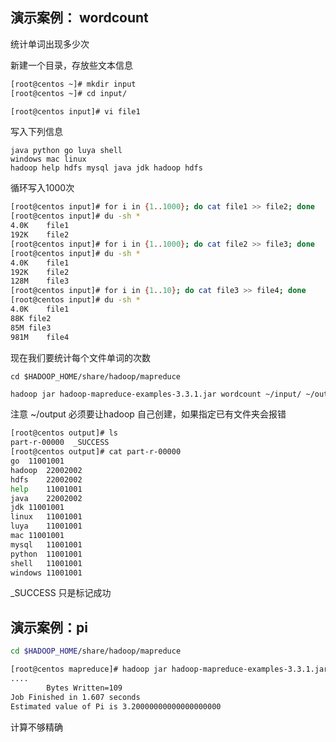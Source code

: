 ## 演示案例： wordcount

统计单词出现多少次

新建一个目录，存放些文本信息

```sh
[root@centos ~]# mkdir input
[root@centos ~]# cd input/
```



```sh
[root@centos input]# vi file1
```

写入下列信息

```
java python go luya shell 
windows mac linux
hadoop help hdfs mysql java jdk hadoop hdfs
```

循环写入1000次

```sh
[root@centos input]# for i in {1..1000}; do cat file1 >> file2; done
[root@centos input]# du -sh *
4.0K	file1
192K	file2
[root@centos input]# for i in {1..1000}; do cat file2 >> file3; done
[root@centos input]# du -sh *
4.0K	file1
192K	file2
128M	file3
[root@centos input]# for i in {1..10}; do cat file3 >> file4; done
[root@centos input]# du -sh *
4.0K	file1
88K	file2
85M	file3
981M	file4
```



现在我们要统计每个文件单词的次数

```
cd $HADOOP_HOME/share/hadoop/mapreduce
```

```sh
hadoop jar hadoop-mapreduce-examples-3.3.1.jar wordcount ~/input/ ~/output
```

注意 ~/output 必须要让hadoop 自己创建，如果指定已有文件夹会报错

```sh
[root@centos output]# ls
part-r-00000  _SUCCESS
[root@centos output]# cat part-r-00000 
go	11001001
hadoop	22002002
hdfs	22002002
help	11001001
java	22002002
jdk	11001001
linux	11001001
luya	11001001
mac	11001001
mysql	11001001
python	11001001
shell	11001001
windows	11001001
```

_SUCCESS 只是标记成功



## 演示案例：pi

```sh
cd $HADOOP_HOME/share/hadoop/mapreduce
```

```sh
[root@centos mapreduce]# hadoop jar hadoop-mapreduce-examples-3.3.1.jar pi 10 10
....
		Bytes Written=109
Job Finished in 1.607 seconds
Estimated value of Pi is 3.20000000000000000000
```

计算不够精确